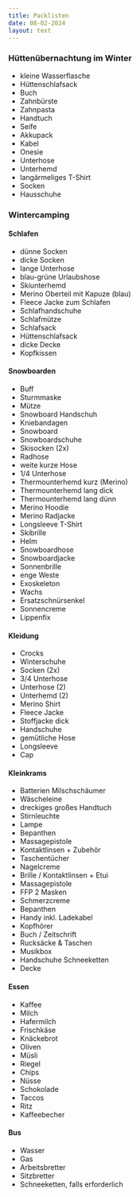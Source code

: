 ```yaml
---
title: Packlisten
date: 08-02-2024
layout: text
---
```


### Hüttenübernachtung im Winter
- kleine Wasserflasche
- Hüttenschlafsack
- Buch
- Zahnbürste
- Zahnpasta
- Handtuch
- Seife
- Akkupack
- Kabel
- Onesie
- Unterhose
- Unterhemd
- langärmeliges T-Shirt
- Socken
- Hausschuhe

### Wintercamping

#### Schlafen
- dünne Socken
- dicke Socken
- lange Unterhose
- blau-grüne Urlaubshose
- Skiunterhemd
- Merino Oberteil mit Kapuze (blau)
- Fleece Jacke zum Schlafen
- Schlafhandschuhe
- Schlafmütze
- Schlafsack
- Hüttenschlafsack
- dicke Decke
- Kopfkissen

#### Snowboarden
- Buff
- Sturmmaske
- Mütze
- Snowboard Handschuh
- Kniebandagen
- Snowboard
- Snowboardschuhe
- Skisocken (2x)
- Radhose
- weite kurze Hose
- 1/4 Unterhose
- Thermounterhemd kurz (Merino)
- Thermounterhemd lang dick
- Thermounterhemd lang dünn
- Merino Hoodie
- Merino Radjacke
- Longsleeve T-Shirt
- Skibrille
- Helm
- Snowboardhose
- Snowboardjacke
- Sonnenbrille
- enge Weste
- Exoskeleton 
- Wachs
- Ersatzschnürsenkel
- Sonnencreme
- Lippenfix

#### Kleidung
- Crocks
- Winterschuhe
- Socken (2x)
- 3/4 Unterhose
- Unterhose (2)
- Unterhemd (2)
- Merino Shirt 
- Fleece Jacke
- Stoffjacke dick
- Handschuhe
- gemütliche Hose
- Longsleeve
- Cap

#### Kleinkrams
- Batterien Milschschäumer
- Wäscheleine
- dreckiges großes Handtuch
- Stirnleuchte
- Lampe
- Bepanthen
- Massagepistole
- Kontaktlinsen + Zubehör
- Taschentücher
- Nagelcreme
- Brille / Kontaktlinsen + Etui
- Massagepistole
- FFP 2 Masken
- Schmerzcreme
- Bepanthen
- Handy inkl. Ladekabel
- Kopfhörer
- Buch / Zeitschrift
- Rucksäcke & Taschen
- Musikbox
- Handschuhe Schneeketten
- Decke

#### Essen
- Kaffee
- Milch
- Hafermilch
- Frischkäse
- Knäckebrot
- Oliven
- Müsli
- Riegel
- Chips
- Nüsse
- Schokolade
- Taccos
- Ritz
- Kaffeebecher

#### Bus
- Wasser
- Gas
- Arbeitsbretter
- Sitzbretter
- Schneeketten, falls erforderlich
